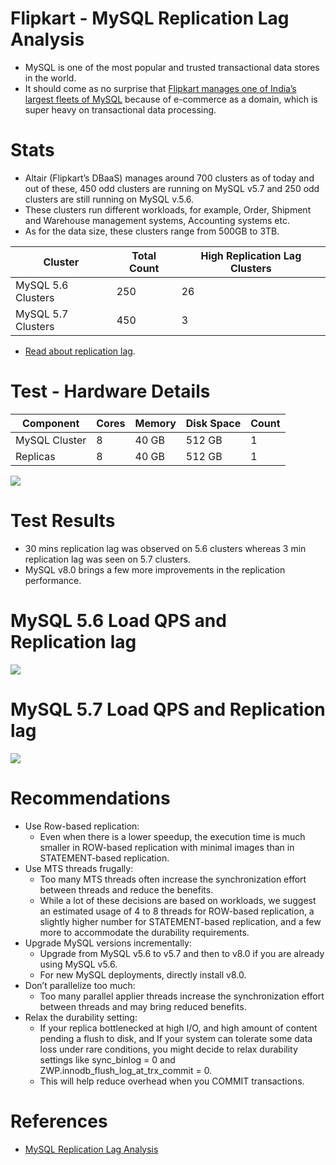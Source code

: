 
# Flipkart - MySQL Replication Lag Analysis
- MySQL is one of the most popular and trusted transactional data stores in the world.
- It should come as no surprise that [Flipkart manages one of India’s largest fleets of MySQL](https://blog.flipkart.tech/mysql-replication-lag-analysis-71ff28443631) because of e-commerce as a domain, which is super heavy on transactional data processing.

# Stats
- Altair (Flipkart’s DBaaS) manages around 700 clusters as of today and out of these, 450 odd clusters are running on MySQL v5.7 and 250 odd clusters are still running on MySQL v.5.6.
- These clusters run different workloads, for example, Order, Shipment and Warehouse management systems, Accounting systems etc.
- As for the data size, these clusters range from 500GB to 3TB.

| Cluster            | Total Count | High Replication Lag Clusters |
|--------------------|-------------|-------------------------------|
| MySQL 5.6 Clusters | 250         | 26                            |
| MySQL 5.7 Clusters | 450         | 3                             |

- [Read about replication lag](../../3_DatabaseServices/Consistency&Replication/Replication.md).

# Test - Hardware Details

| Component     | Cores | Memory | Disk Space | Count |
|---------------|-------|--------|------------|-------|
| MySQL Cluster | 8     | 40 GB  | 512 GB     | 1     |
| Replicas      | 8     | 40 GB  | 512 GB     | 1     |

![](https://miro.medium.com/max/1400/0*jDs00U4bEeku60vX.webp)

# Test Results
- 30 mins replication lag was observed on 5.6 clusters whereas 3 min replication lag was seen on 5.7 clusters.
- MySQL v8.0 brings a few more improvements in the replication performance.

# MySQL 5.6 Load QPS and Replication lag

![](https://miro.medium.com/max/1400/0*zK4vkPO-xcH0YOOR)

# MySQL 5.7 Load QPS and Replication lag

![](https://miro.medium.com/max/1400/0*2o1VXGxD12itzywM)

# Recommendations
- Use Row-based replication: 
  - Even when there is a lower speedup, the execution time is much smaller in ROW-based replication with minimal images than in STATEMENT-based replication.
- Use MTS threads frugally: 
  - Too many MTS threads often increase the synchronization effort between threads and reduce the benefits. 
  - While a lot of these decisions are based on workloads, we suggest an estimated usage of 4 to 8 threads for ROW-based replication, a slightly higher number for STATEMENT-based replication, and a few more to accommodate the durability requirements.
- Upgrade MySQL versions incrementally: 
  - Upgrade from MySQL v5.6 to v5.7 and then to v8.0 if you are already using MySQL v5.6. 
  - For new MySQL deployments, directly install v8.0.
- Don’t parallelize too much: 
  - Too many parallel applier threads increase the synchronization effort between threads and may bring reduced benefits.
- Relax the durability setting: 
  - If your replica bottlenecked at high I/O, and high amount of content pending a flush to disk, and If your system can tolerate some data loss under rare conditions, you might decide to relax durability settings like sync_binlog = 0 and ZWP.innodb_flush_log_at_trx_commit = 0. 
  - This will help reduce overhead when you COMMIT transactions.

# References
- [MySQL Replication Lag Analysis](https://blog.flipkart.tech/mysql-replication-lag-analysis-71ff28443631)